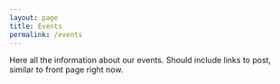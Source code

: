 ```yaml
---
layout: page
title: Events
permalink: /events
---
```


Here all the information about our events. Should include links to post, similar to front page right now.

